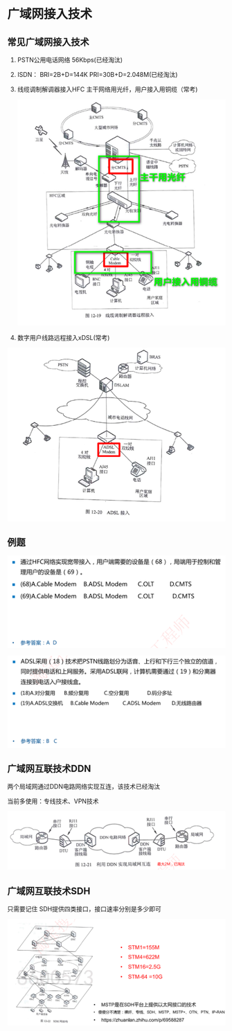 # 广域网接入技术

## 常见广域网接入技术

1. PSTN公用电话网络      56Kbps(已经淘汰)

2. ISDN：  BRI=2B+D=144K     PRI=30B+D=2.048M(已经淘汰)

3. 线缆调制解调器接入HFC   主干网络用光纤，用户接入用铜缆（常考)

   ![image-20230315203838376](./assets/image-20230315203838376.png)

4. 数字用户线路远程接入xDSL(常考)

![image-20230315204157387](./assets/image-20230315204157387.png)

## 例题

![image-20230315204423947](./assets/image-20230315204423947.png)

![image-20230315204432090](./assets/image-20230315204432090.png)

## 广域网互联技术DDN

两个局域网通过DDN电路网络实现互连，该技术已经淘汰

当前多使用：专线技术、VPN技术

![image-20230315204547248](./assets/image-20230315204547248.png)

## 广域网互联技术SDH

只需要记住 SDH提供四类接口，接口速率分别是多少即可

![image-20230315204633552](./assets/image-20230315204633552.png)
